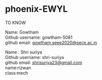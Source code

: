 # phoenix-EWYL
TO KNOW


Name: Gowtham <br>
Github username: gowtham-5081<br>
github email: gowtham.seee2020@sece.ac.in<br>



Name : Shri suriya <br>
Github username: shri-suriya<br>
github email: shrisuriya23@gmail.com<br>
name:rizwan <br>
class:mech<br>
